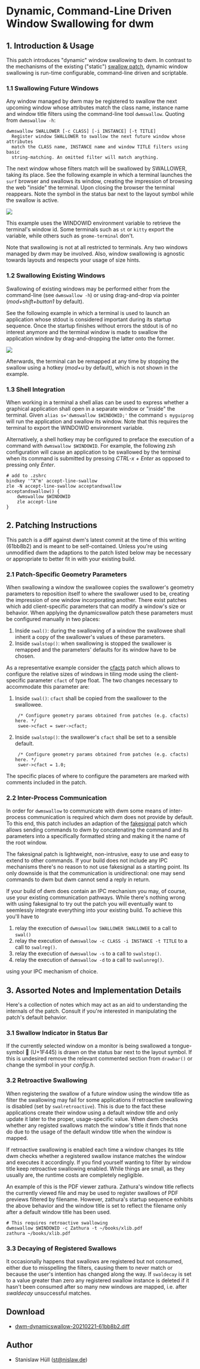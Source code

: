 # Dynamic, Command-Line Driven Window Swallowing for dwm

## 1. Introduction & Usage

This patch introduces "dynamic" window swallowing to dwm. In contrast to the
mechanisms of the existing ("static") [swallow
patch](https://dwm.suckless.org/patches/swallow/), dynamic window swallowing is
run-time configurable, command-line driven and scriptable.

### 1.1 Swallowing Future Windows

Any window managed by dwm may be registered to swallow the next upcoming window
whose attributes match the class name, instance name and window title filters
using the command-line tool `dwmswallow`. Quoting from `dwmswallow -h`:

	dwmswallow SWALLOWER [-c CLASS] [-i INSTANCE] [-t TITLE]
	  Register window SWALLOWER to swallow the next future window whose attributes
	  match the CLASS name, INSTANCE name and window TITLE filters using basic
	  string-matching. An omitted filter will match anything.

The next window whose filters match will be swallowed by SWALLOWER, taking its
place. See the following example in which a terminal launches the `surf`
browser and swallows its window, creating the impression of browsing the web
"inside" the terminal. Upon closing the browser the terminal reappears. Note
the symbol in the status bar next to the layout symbol while the swallow is
active.

![](demo.gif)

This example uses the WINDOWID environment variable to retrieve the terminal's
window id. Some terminals such as `st` or `kitty` export the variable, while
others such as `gnome-terminal` don't.

Note that swallowing is not at all restricted to terminals. Any two windows
managed by dwm may be involved. Also, window swallowing is agnostic towards
layouts and respects your usage of size hints.

### 1.2 Swallowing Existing Windows

Swallowing of existing windows may be performed either from the command-line
(see `dwmswallow -h`) or using drag-and-drop via pointer (*mod+shift+button1*
by default).

See the following example in which a terminal is used to launch an application
whose stdout is considered important during its startup sequence. Once the
startup finishes without errors the stdout is of no interest anymore and the
terminal window is made to swallow the application window by drag-and-dropping
the latter onto the former.

![](demo2.gif)

Afterwards, the terminal can be remapped at any time by stopping the swallow using
a hotkey (*mod+u* by default), which is not shown in the example.

### 1.3 Shell Integration

When working in a terminal a shell alias can be used to express whether
a graphical application shall open in a separate window or "inside" the
terminal. Given `alias s='dwmswallow $WINDOWID;'` the command `s myguiprog`
will run the application and swallow its window. Note that this requires the
terminal to export the WINDOWID environment variable.

Alternatively, a shell hotkey may be configured to preface the execution of
a command with `dwmswallow $WINDOWID`. For example, the following zsh
configuration will cause an application to be swallowed by the terminal when
its command is submitted by pressing *CTRL-x + Enter* as opposed to pressing
only *Enter*.

	# add to .zshrc
	bindkey '^X^m' accept-line-swallow
	zle -N accept-line-swallow acceptandswallow
	acceptandswallow() {
		dwmswallow $WINDOWID
		zle accept-line
	}

## 2. Patching Instructions

This patch is a diff against dwm's latest commit at the time of this writing
(61bb8b2) and is meant to be self-contained. Unless you're using unmodified dwm
the adaptions to the patch listed below may be necessary or appropriate to
better fit in with your existing build.

### 2.1 Patch-Specific Geometry Parameters

When swallowing a window the swallowee copies the swallower's geometry
parameters to reposition itself to where the swallower used to be, creating the
impression of one window incorporating another. There exist patches which add
client-specific parameters that can modify a window's size or behavior. When
applying the dynamicswallow patch these parameters must be configured manually
in two places:

1. Inside `swal()`: during the swallowing of a window the swallowee shall
   inherit a copy of the swallower's values of these parameters.
2. Inside `swalstop()`: when swallowing is stopped the swallower is remapped
   and the parameters' defaults for its window have to be chosen.

As a representative example consider the
[cfacts](https://dwm.suckless.org/patches/cfacts/) patch which allows to
configure the relative sizes of windows in tiling mode using the
client-specific parameter `cfact` of type float. The two changes necessary to
accommodate this parameter are:

1. Inside `swal()`: `cfact` shall be copied from the swallower to the swallowee.

        /* Configure geometry params obtained from patches (e.g. cfacts) here. */
        swee->cfact = swer->cfact;

2. Inside `swalstop()`: the swallower's `cfact` shall be set to a sensible default.

        /* Configure geometry params obtained from patches (e.g. cfacts) here. */
        swer->cfact = 1.0;

The specific places of where to configure the parameters are marked with
comments included in the patch.

### 2.2 Inter-Process Communication

In order for `dwmswallow` to communicate with dwm some means of inter-process
communication is required which dwm does not provide by default. To this end,
this patch includes an adaption of the
[fakesignal](https://dwm.suckless.org/patches/fsignal/) patch which allows
sending commands to dwm by concatenating the command and its parameters into
a specifically formatted string and making it the name of the root window.

The fakesignal patch is lightweight, non-intrusive, easy to use and easy to
extend to other commands. If your build does not include any IPC mechanisms
there's no reason to not use fakesignal as a starting point. Its only downside
is that the communication is unidirectional: one may send commands to dwm but
dwm cannot send a reply in return.

If your build of dwm does contain an IPC mechanism you may, of course, use your
existing communication pathways. While there's nothing wrong with using
fakesignal to try out the patch you will eventually want to seemlessly
integrate everything into your existing build. To achieve this you'll have to

1. relay the execution of `dwmswallow SWALLOWER SWALLOWEE` to a call to `swal()`
2. relay the execution of `dwmswallow -c CLASS -i INSTANCE -t TITLE` to a call to `swalreg()`.
3. relay the execution of `dwmswallow -s` to a call to `swalstop()`.
4. relay the execution of `dwmswallow -d` to a call to `swalunreg()`.

using your IPC mechanism of choice.

## 3. Assorted Notes and Implementation Details

Here's a collection of notes which may act as an aid to understanding the
internals of the patch. Consult if you're interested in manipulating the
patch's default behavior.

### 3.1 Swallow Indicator in Status Bar

If the currently selected window on a monitor is being swallowed a
tongue-symbol 👅 (U+1F445) is drawn on the status bar next to the layout
symbol. If this is undesired remove the relevant commented section from
`drawbar()` or change the symbol in your *config.h*.

### 3.2 Retroactive Swallowing

When registering the swallow of a future window using the window title as
filter the swallowing may fail for some applications if retroactive swallowing
is disabled (set by `swalretroactive`). This is due to the fact these
applications create their window using a default window title and only update
it later to the proper, usage-specific value. When dwm checks whether any
registed swallows match the window's title it finds that none do due to the
usage of the default window title when the window is mapped.

If retroactive swallowing is enabled each time a window changes its title dwm
checks whether a registered swallow instance matches the window and executes it
accordingly. If you find yourself wanting to filter by window title keep
retroactive swallowing enabled. While things are small, as they usually are,
the runtime costs are completely negligible.

An example of this is the PDF viewer zathura. Zathura's window title reflects
the currently viewed file and may be used to register swallows of PDF previews
filtered by filename. However, zathura's startup sequence exhibits the above
behavior and the window title is set to reflect the filename only after a
default window title has been used.

	# This requires retroactive swallowing
	dwmswallow $WINDOWID -c Zathura -t ~/books/xlib.pdf
	zathura ~/books/xlib.pdf

### 3.3 Decaying of Registered Swallows

It occasionally happens that swallows are registered but not consumed, either
due to misspelling the filters, causing them to never match or because the
user's intention has changed along the way. If `swaldecay` is set to a value
greater than zero any registered swallow instance is deleted if it hasn't been
consumed after so many new windows are mapped, i.e. after *swaldecay*
unsuccessful matches.

## Download

- [dwm-dynamicswallow-20210221-61bb8b2.diff](dwm-dynamicswallow-20210221-61bb8b2.diff)

## Author

- Stanislaw Hüll (st@nislaw.de)
